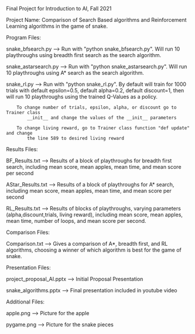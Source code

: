 Final Project for Introduction to AI, Fall 2021

Project Name: Comparison of Search Based algorithms and Reinforcement Learning algorithms in 
the game of snake.

Program Files:

snake_bfsearch.py --> Run with "python snake_bfsearch.py". Will run 10 playthroughs using
			breadth first search as the search algorithm.

snake_astarsearch.py --> Run with "python snake_astarsearch.py". Will run 10 playthroughs using
			A* search as the search algorithm.

snake_rl.py --> Run with "python snake_rl.py". By default will train for 1000 trials with
			default epsilon=0.5, default alpha=0.2, default discount=1, then will
			run 10 playthroughs using the trained Q-Values as a policy.

		To change number of trials, epsilon, alpha, or discount go to Trainer class
			__init__ and change the values of the __init__ parameters

		To change living reward, go to Trainer class function "def update" and change
			the line 589 to desired living reward

Results Files:

BF_Results.txt --> Results of a block of playthroughs for breadth first search, including
			mean score, mean apples, mean time, and mean score per second 

AStar_Results.txt --> Results of a block of playthroughs for A* search, including
			mean score, mean apples, mean time, and mean score per second 

RL_Results.txt --> Results of blocks of playthroughs, varying parameters (alpha,discount,trials,
			living reward), including mean score, mean apples, mean time, number of
			loops, and mean score per second.

Comparison Files:

Comparison.txt --> Gives a comparison of A*, breadth first, and RL algorithms, choosing a
			winner of which algorithm is best for the game of snake.

Presentation Files:

project_proposal_AI.pptx --> Initial Proposal Presentation

snake_algorithms.pptx --> Final presentation included in youtube video

Additional Files:

apple.png --> Picture for the apple

pygame.png --> Picture for the snake pieces

